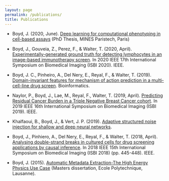 ```yaml
---
layout: page
permalink: /publications/
title: Publications
---
```


* Boyd, J. (2020, June). [Deep learning for computational phenotyping in cell-based assays](https://hal.archives-ouvertes.fr/tel-02928984v1) (PhD Thesis, MINES Paristech, Paris)

* Boyd, J., Gouveia, Z., Perez, F., & Walter, T. (2020, April). [Experimentally-generated ground truth for detecting lymphocytes in an image-based immunotherapy screen](https://ieeexplore.ieee.org/abstract/document/9098696). In 2020 IEEE 17th International Symposium on Biomedical Imaging (ISBI 2020). IEEE.

* Boyd, J. C., Pinheiro, A., Del Nery, E., Reyal, F., & Walter, T. (2019). [Domain-invariant features for mechanism of action prediction in a multi-cell-line drug screen](https://academic.oup.com/bioinformatics/advance-article/doi/10.1093/bioinformatics/btz774/5586889). Bioinformatics.

* Naylor, P., Boyd, J., Lae, M., Reyal, F., Walter, T. (2019, April). [Predicting Residual Cancer Burden in a Triple Negative Breast Cancer cohort](https://ieeexplore.ieee.org/abstract/document/8759205/). In 2019 IEEE 16th International Symposium on Biomedical Imaging (ISBI 2019). IEEE.

* Khalfaoui, B., Boyd, J., & Vert, J. P. (2019). [Adaptive structured noise injection for shallow and deep neural networks](https://hal-mines-paristech.archives-ouvertes.fr/hal-02025929).

* Boyd, J., Pinhiero, A., Del Nery, E., Reyal, F., & Walter, T. (2018, April). [Analysing double-strand breaks in cultured cells for drug screening applications by causal inference](https://ieeexplore.ieee.org/abstract/document/8363612). In 2018 IEEE 15th International Symposium on Biomedical Imaging (ISBI 2018) (pp. 445-448). IEEE.

* Boyd, J. (2015). [Automatic Metadata Extraction-The High Energy Physics Use Case](https://cds.cern.ch/record/2039361) (Masters dissertation, Ecole Polytechnique, Lausanne).
